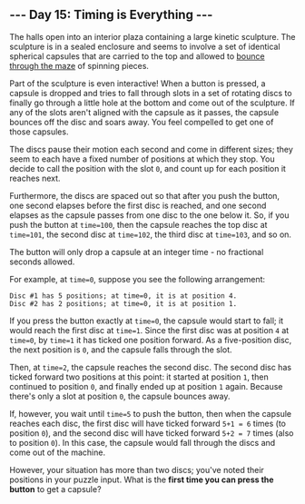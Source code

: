 ## --- Day 15: Timing is Everything ---

The halls open into an interior plaza containing a large kinetic sculpture. The sculpture is in a sealed enclosure and seems to involve a set of identical spherical capsules that are carried to the top and allowed to [bounce through the maze](https://youtu.be/IxDoO9oODOk?t=177) of spinning pieces.

Part of the sculpture is even interactive! When a button is pressed, a capsule is dropped and tries to fall through slots in a set of rotating discs to finally go through a little hole at the bottom and come out of the sculpture. If any of the slots aren't aligned with the capsule as it passes, the capsule bounces off the disc and soars away. You feel compelled to get one of those capsules.

The discs pause their motion each second and come in different sizes; they seem to each have a fixed number of positions at which they stop. You decide to call the position with the slot `0`, and count up for each position it reaches next.

Furthermore, the discs are spaced out so that after you push the button, one second elapses before the first disc is reached, and one second elapses as the capsule passes from one disc to the one below it. So, if you push the button at `time=100`, then the capsule reaches the top disc at `time=101`, the second disc at `time=102`, the third disc at `time=103`, and so on.

The button will only drop a capsule at an integer time - no fractional seconds allowed.

For example, at `time=0`, suppose you see the following arrangement:

```
Disc #1 has 5 positions; at time=0, it is at position 4.
Disc #2 has 2 positions; at time=0, it is at position 1.
```

If you press the button exactly at `time=0`, the capsule would start to fall; it would reach the first disc at `time=1`. Since the first disc was at position `4` at `time=0`, by `time=1` it has ticked one position forward. As a five-position disc, the next position is `0`, and the capsule falls through the slot.

Then, at `time=2`, the capsule reaches the second disc. The second disc has ticked forward two positions at this point: it started at position `1`, then continued to position `0`, and finally ended up at position `1` again. Because there's only a slot at position `0`, the capsule bounces away.

If, however, you wait until `time=5` to push the button, then when the capsule reaches each disc, the first disc will have ticked forward `5+1 = 6` times (to position `0`), and the second disc will have ticked forward `5+2 = 7` times (also to position `0`). In this case, the capsule would fall through the discs and come out of the machine.

However, your situation has more than two discs; you've noted their positions in your puzzle input. What is the __first time you can press the button__ to get a capsule?

